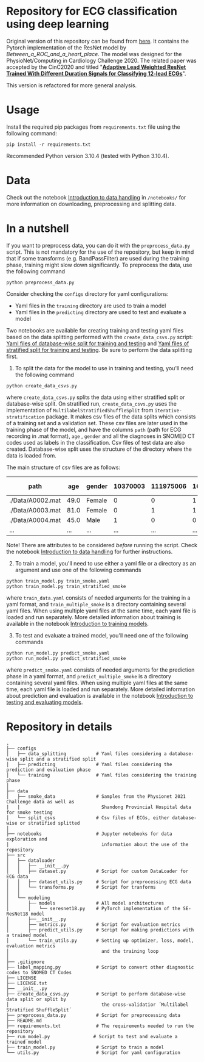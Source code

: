 # Repository for ECG classification using deep learning 

Original version of this repository can be found from [here](https://github.com/ZhaoZhibin/Physionet2020model). It contains the Pytorch implementation of the ResNet model by *Between_a_ROC_and_a_heart_place*. The model was designed for the PhysioNet/Computing in Cardiology Challenge 2020. The related paper was accepted by the CinC2020 and titled
"[**Adaptive Lead Weighted ResNet Trained With Different Duration Signals for
Classifying 12-lead ECGs**](https://physionetchallenges.github.io/2020/papers/112.pdf)".

This version is refactored for more general analysis.



# Usage

Install the required pip packages from `requirements.txt` file using the following command:

```
pip install -r requirements.txt
```

Recommended Python version 3.10.4 (tested with Python 3.10.4).


# Data

Check out the notebook [Introduction to data handling](/notebooks/1_introduction_data_handling.ipynb) in `/notebooks/` for more information on downloading, preprocessing and splitting data.


# In a nutshell

If you want to preprocess data, you can do it with the `preprocess_data.py` script. This is not mandatory for the use of the repository, but keep in mind that if some transforms (e.g. BandPassFilter) are used during the training phase, training might slow down significantly. To preprocess the data, use the following command

```
python preprocess_data.py
```

Consider checking the `configs` directory for yaml configurations:

* Yaml files in the `training` directory are used to train a model
* Yaml files in the `predicting` directory are used to test and evaluate a model

Two notebooks are available for creating training and testing yaml files based on the data splitting performed with the `create_data_csvs.py` script: [Yaml files of database-wise split for training and testing](/notebooks/2_physionet_DBwise_yaml_files.ipynb) and [Yaml files of stratified split for training and testing](/notebooks/2_physionet_stratified_yaml_files.ipynb). Be sure to perform the data splitting first.

1) To split the data for the model to use in training and testing, you'll need the following command

```
python create_data_csvs.py
```

where `create_data_csvs.py` splits the data using either stratified split or database-wise split. On stratified run, `create_data_csvs.py` uses the implementation of `MultilabelStratifiedShuffleSplit` from `iterative-stratification` package. It makes csv files of the data splits which consists of a training set and a validation set. These csv files are later used in the training phase of the model, and have the columns `path` (path for ECG recording in .mat format), `age` , `gender` and all the diagnoses in SNOMED CT codes used as labels in the classification. Csv files of test data are also created. Database-wise split uses the structure of the directory where the data is loaded from.

The main structure of csv files are as follows:


| path  | age  | gender  | 10370003  | 111975006 | 164890007 | *other diagnoses...* |
| ------------- |-------------|-------------| ------------- |-------------|-------------|-------------|
| ./Data/A0002.mat | 49.0 | Female | 0 | 0 | 1 | ... |
| ./Data/A0003.mat | 81.0 | Female | 0 | 1 | 1 | ... |
| ./Data/A0004.mat | 45.0 |  Male  | 1 | 0 | 0 | ... |
| ... | ... |  ...  | ... | ... | ... | ... |

Note! There are attributes to be considered *before* running the script. Check the notebook [Introduction to data handling](/notebooks/1_introduction_data_handling.ipynb) for further instructions. 

2) To train a model, you'll need to use either a yaml file or a directory as an argument and use one of the following commands

```
python train_model.py train_smoke.yaml
python train_model.py train_stratified_smoke
```

where `train_data.yaml` consists of needed arguments for the training in a yaml format, and `train_multiple_smoke` is a directory containing several yaml files. When using multiple yaml files at the same time, each yaml file is loaded and run separately. More detailed information about training is available in the notebook [Introduction to training models](/notebooks/3_introduction_training.ipynb).

3) To test and evaluate a trained model, you'll need one of the following commands

```
python run_model.py predict_smoke.yaml
python run_model.py predict_stratified_smoke
```

where `predict_smoke.yaml` consists of needed arguments for the prediction phase in a yaml format, and `predict_multiple_smoke` is a directory containing several yaml files. When using multiple yaml files at the same time, each yaml file is loaded and run separately. More detailed information about prediction and evaluation is available in the notebook [Introduction to testing and evaluating models](/notebooks/4_introduction_testing_evaluation.ipynb).


# Repository in details

```
.
├── configs                      
│   ├── data_splitting           # Yaml files considering a database-wise split and a stratified split   
│   ├── predicting               # Yaml files considering the prediction and evaluation phase
│   └── training                 # Yaml files considering the training phase
│   
├── data
│   ├── smoke_data               # Samples from the Physionet 2021 Challenge data as well as
|   |                              Shandong Provincial Hospital data for smoke testing
│   └── split_csvs               # Csv files of ECGs, either database-wise or stratified splitted
│
├── notebooks                    # Jupyter notebooks for data exploration and 
│                                  information about the use of the repository
├── src        
│   ├── dataloader 
│   │   ├── __init__.py
│   │   ├── dataset.py           # Script for custom DataLoader for ECG data
│   │   ├── dataset_utils.py     # Script for preprocessing ECG data
│   │   └── transforms.py        # Script for tranforms
│   │
│   └── modeling 
│       ├── models               # All model architectures
│       │   └── seresnet18.py    # PyTorch implementation of the SE-ResNet18 model
│       ├──__init__.py
│       ├── metrics.py           # Script for evaluation metrics
│       ├── predict_utils.py     # Script for making predictions with a trained model
│       └── train_utils.py       # Setting up optimizer, loss, model, evaluation metrics
│                                  and the training loop
│
├── .gitignore
├── label_mapping.py             # Script to convert other diagnostic codes to SNOMED CT Codes
├── LICENSE
├── LICENSE.txt
├── __init__.py
├── create_data_csvs.py          # Script to perform database-wise data split or split by
│                                  the cross-validatior ´Multilabel Stratified ShuffleSplit´ 
├── preprocess_data.py           # Script for preprocessing data
├── README.md
├── requirements.txt             # The requirements needed to run the repository
├── run_model.py                # Script to test and evaluate a trained model
├── train_model.py               # Script to train a model
└── utils.py                     # Script for yaml configuration

```
